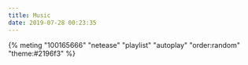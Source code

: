 ```yaml
---
title: Music
date: 2019-07-28 00:23:35
---
```

{% meting "100165666" "netease" "playlist" "autoplay" "order:random" "theme:#2196f3" %}


